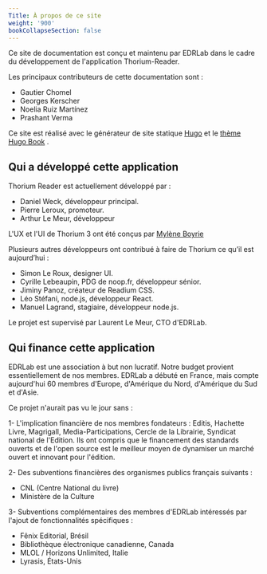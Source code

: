 ```yaml
---
Title: À propos de ce site
weight: '900'
bookCollapseSection: false
---
```


Ce site de documentation est conçu et maintenu par EDRLab dans le cadre du développement de l'application Thorium-Reader.

Les principaux contributeurs de cette documentation sont :

- Gautier Chomel
- Georges Kerscher
- Noelia Ruiz Martínez
- Prashant Verma

Ce site est réalisé avec le générateur de site statique [Hugo](https://gohugo.io/) et le [thème Hugo Book](https://github.com/alex-shpak/hugo-book/) .

 <h2>Qui a développé cette application</h2>

 <p>Thorium Reader est actuellement développé par :</p>

 <ul class="nobullet">
 <li>Daniel Weck, développeur principal.</li>
<li>Pierre Leroux, promoteur.</li>
 <li>Arthur Le Meur, développeur</li>
 </ul>

 <p>L'UX et l'UI de Thorium 3 ont été conçus par <a href="https://www.myleneboyrie.fr/">Mylène Boyrie</a></p>

 <p>Plusieurs autres développeurs ont contribué à faire de Thorium ce qu’il est aujourd’hui :</p>

 <ul class="nobullet">
 <li>Simon Le Roux, designer UI.</li>
 <li>Cyrille Lebeaupin, PDG de noop.fr, développeur sénior.</li>
 <li>Jiminy Panoz, créateur de Readium CSS.</li>
 <li>Léo Stéfani, node.js, développeur React.</li>
 <li>Manuel Lagrand, stagiaire, développeur node.js.</li>
 </ul>

 <p>Le projet est supervisé par Laurent Le Meur, CTO d'EDRLab.</p>

 <h2>Qui finance cette application</h2>

 <p>  EDRLab est une association à but non lucratif. Notre budget provient essentiellement de nos membres. EDRLab a débuté en France, mais compte aujourd'hui 60 membres d'Europe, d'Amérique du Nord, d'Amérique du Sud et d'Asie.  </p>

 <p>Ce projet n'aurait pas vu le jour sans :</p>
 <p>  1- L'implication financière de nos membres fondateurs : Editis, Hachette Livre, Magrigall, Media-Participations, Cercle de la Librairie, Syndicat national de l'Edition. Ils ont compris que le financement des standards ouverts et de l'open source est le meilleur moyen de dynamiser un marché ouvert et innovant pour l'édition.  </p>

 <p>2- Des subventions financières des organismes publics français suivants :</p>
 <ul>
 <li>CNL (Centre National du livre)</li>
 <li>Ministère de la Culture</li>
 </ul>

 <p>  3- Subventions complémentaires des membres d'EDRLab intéressés par l'ajout de fonctionnalités spécifiques :  </p>
 <ul>
 <li>Fênix Editorial, Brésil</li>
 <li>Bibliothèque électronique canadienne, Canada</li>
 <li>MLOL / Horizons Unlimited, Italie</li>
 <li>Lyrasis, États-Unis</li>
 </ul>

<!--
{{<section>}}Section renders pages in section as definition list, using title and description.
Example
```tpl
{{</* section */>}}
```-->
